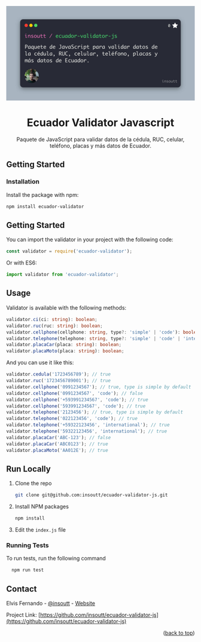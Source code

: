 <a name="readme-top"></a>
<div align="center">
  <img src="assets/logo.jpg" alt="logo" height="auto" />
  <h1>Ecuador Validator Javascript</h1>

  <p>
    Paquete de JavaScript para validar datos de la cédula, RUC, celular, teléfono, placas y más datos de Ecuador.
  </p>
</div>

## Getting Started

### Installation
Install the package with npm:
```bash
npm install ecuador-validator
```

## Getting Started

You can import the validator in your project with the following code:
```js
const validator = require('ecuador-validator');
```
Or with ES6:
```js
import validator from 'ecuador-validator';
```

## Usage
Validator is available with the following methods:
```ts
validator.ci(ci: string): boolean;
validator.ruc(ruc: string): boolean;
validator.cellphone(cellphone: string, type?: 'simple' | 'code'): boolean;
validator.telephone(telephone: string, type?: 'simple' | 'code' | 'international'): boolean;
validator.placaCar(placa: string): boolean;
validator.placaMoto(placa: string): boolean;
```
And you can use it like this:
```js
validator.cedula('1723456789'); // true
validator.ruc('1723456789001'); // true
validator.cellphone('0991234567'); // true, type is simple by default
validator.cellphone('0991234567', 'code'); // false
validator.cellphone('+593991234567', 'code'); // true
validator.cellphone('593991234567', 'code'); // true
validator.telephone('2123456'); // true, type is simple by default
validator.telephone('022123456', 'code'); // true
validator.telephone('+59322123456', 'international'); // true
validator.telephone('59322123456', 'international'); // true
validator.placaCar('ABC-123'); // false
validator.placaCar('ABC0123'); // true
validator.placaMoto('AA012E'); // true
```

## Run Locally

1. Clone the repo
   ```sh
   git clone git@github.com:insoutt/ecuador-validator-js.git
   ```
2. Install NPM packages
   ```sh
   npm install
   ```
3. Edit the `index.js` file
### Running Tests

To run tests, run the following command

```bash
  npm run test
```

<!-- CONTACT -->
## Contact

Elvis Fernando - [@insoutt](https://twitter.com/insoutt) - [Website](https://elvisfernando.com)

Project Link: [https://github.com/insoutt/ecuador-validator-js](https://github.com/insoutt/ecuador-validator-js)

<p align="right">(<a href="#readme-top">back to top</a>)</p>
